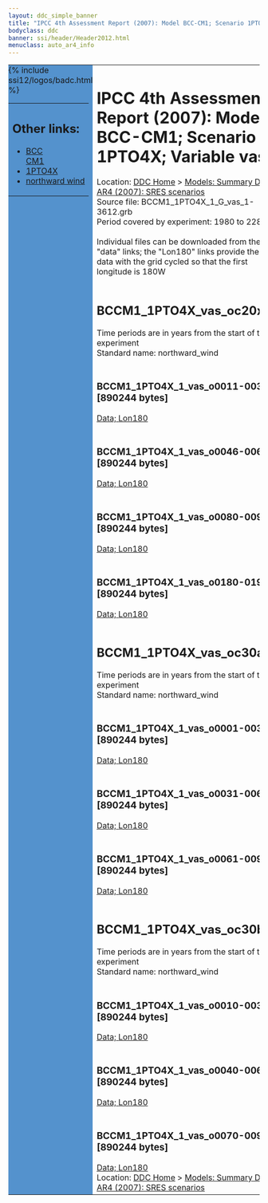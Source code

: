 ```yaml
---
layout: ddc_simple_banner
title: "IPCC 4th Assessment Report (2007): Model BCC-CM1; Scenario 1PTO4X; Variable vas"
bodyclass: ddc
banner: ssi/header/Header2012.html
menuclass: auto_ar4_info
---
```



<table width="100%" border="0" cellspacing="0" cellpadding="0" style="border-collapse: collapse;">
<tr style="margin:0;padding:0;border:0;">
<td style="margin:0;padding:0;border:0;height:1pt;width:150pt;background:#5492CD;" valign="top" >

<div id="lh-col2" class="auto_ar4_info">
<table class="menumain" bgcolor="#5492CD" cellspacing="0" width="100%" border="0">
<tr><td>
<h2> Other links:</h2>
<ul>
<li><a href="/auto/ar4/model-BCC-CM1.html">BCC<br/>CM1</a></li>
<li><a href="/auto/ar4/scenario-1PTO4X.html">1PTO4X</a></li>
<li><a href="/auto/ar4/var-northward_wind.html">northward wind</a></li>
</ul>
</td></tr>
{% include ssi12/logos/badc.html %}
</table>
</div>
</td>
<td><h1>IPCC 4th Assessment Report (2007): Model BCC-CM1; Scenario 1PTO4X; Variable vas</h1>

<!-- Breadcrumb1 -->
<div id="breadcrumb1" align="left">
Location: <a href="/index.html">DDC Home</a> > <a href="/sim/gcm_clim/">Models: Summary Data</a>
> <a href="/sim/gcm_clim/SRES_AR4/index.html">AR4 (2007): SRES scenarios</a>
</div>
<!-- End of Breadcrumb1 -->Source file: BCCM1_1PTO4X_1_G_vas_1-3612.grb
<br/>
Period covered by experiment: 1980 to 2280<br/>
<br/>Individual files can be downloaded from the "data" links; the "Lon180" links provide the same data
         with the grid cycled so that the first longitude is 180W<br/>
<br/><h2>BCCM1_1PTO4X_vas_oc20x.tar</h2>
Time periods are in years from the start of the experiment<br/>
Standard name: northward_wind<br>
<br/><h3>BCCM1_1PTO4X_1_vas_o0011-0030.nc [890244 bytes]</h3>
<a href="/cgi-bin/downl/ar4_nc/vas/BCCM1_1PTO4X_1_vas_o0011-0030.nc">Data; </a><a href="/cgi-bin/downl/ar4_nc/vas/BCCM1_1PTO4X_1_vas_o0011-0030.cyto180.nc"> Lon180</a><br/>
<br/><h3>BCCM1_1PTO4X_1_vas_o0046-0065.nc [890244 bytes]</h3>
<a href="/cgi-bin/downl/ar4_nc/vas/BCCM1_1PTO4X_1_vas_o0046-0065.nc">Data; </a><a href="/cgi-bin/downl/ar4_nc/vas/BCCM1_1PTO4X_1_vas_o0046-0065.cyto180.nc"> Lon180</a><br/>
<br/><h3>BCCM1_1PTO4X_1_vas_o0080-0099.nc [890244 bytes]</h3>
<a href="/cgi-bin/downl/ar4_nc/vas/BCCM1_1PTO4X_1_vas_o0080-0099.nc">Data; </a><a href="/cgi-bin/downl/ar4_nc/vas/BCCM1_1PTO4X_1_vas_o0080-0099.cyto180.nc"> Lon180</a><br/>
<br/><h3>BCCM1_1PTO4X_1_vas_o0180-0199.nc [890244 bytes]</h3>
<a href="/cgi-bin/downl/ar4_nc/vas/BCCM1_1PTO4X_1_vas_o0180-0199.nc">Data; </a><a href="/cgi-bin/downl/ar4_nc/vas/BCCM1_1PTO4X_1_vas_o0180-0199.cyto180.nc"> Lon180</a><br/>
<br/><h2>BCCM1_1PTO4X_vas_oc30a.tar</h2>
Time periods are in years from the start of the experiment<br/>
Standard name: northward_wind<br>
<br/><h3>BCCM1_1PTO4X_1_vas_o0001-0030.nc [890244 bytes]</h3>
<a href="/cgi-bin/downl/ar4_nc/vas/BCCM1_1PTO4X_1_vas_o0001-0030.nc">Data; </a><a href="/cgi-bin/downl/ar4_nc/vas/BCCM1_1PTO4X_1_vas_o0001-0030.cyto180.nc"> Lon180</a><br/>
<br/><h3>BCCM1_1PTO4X_1_vas_o0031-0060.nc [890244 bytes]</h3>
<a href="/cgi-bin/downl/ar4_nc/vas/BCCM1_1PTO4X_1_vas_o0031-0060.nc">Data; </a><a href="/cgi-bin/downl/ar4_nc/vas/BCCM1_1PTO4X_1_vas_o0031-0060.cyto180.nc"> Lon180</a><br/>
<br/><h3>BCCM1_1PTO4X_1_vas_o0061-0090.nc [890244 bytes]</h3>
<a href="/cgi-bin/downl/ar4_nc/vas/BCCM1_1PTO4X_1_vas_o0061-0090.nc">Data; </a><a href="/cgi-bin/downl/ar4_nc/vas/BCCM1_1PTO4X_1_vas_o0061-0090.cyto180.nc"> Lon180</a><br/>
<br/><h2>BCCM1_1PTO4X_vas_oc30b.tar</h2>
Time periods are in years from the start of the experiment<br/>
Standard name: northward_wind<br>
<br/><h3>BCCM1_1PTO4X_1_vas_o0010-0039.nc [890244 bytes]</h3>
<a href="/cgi-bin/downl/ar4_nc/vas/BCCM1_1PTO4X_1_vas_o0010-0039.nc">Data; </a><a href="/cgi-bin/downl/ar4_nc/vas/BCCM1_1PTO4X_1_vas_o0010-0039.cyto180.nc"> Lon180</a><br/>
<br/><h3>BCCM1_1PTO4X_1_vas_o0040-0069.nc [890244 bytes]</h3>
<a href="/cgi-bin/downl/ar4_nc/vas/BCCM1_1PTO4X_1_vas_o0040-0069.nc">Data; </a><a href="/cgi-bin/downl/ar4_nc/vas/BCCM1_1PTO4X_1_vas_o0040-0069.cyto180.nc"> Lon180</a><br/>
<br/><h3>BCCM1_1PTO4X_1_vas_o0070-0099.nc [890244 bytes]</h3>
<a href="/cgi-bin/downl/ar4_nc/vas/BCCM1_1PTO4X_1_vas_o0070-0099.nc">Data; </a><a href="/cgi-bin/downl/ar4_nc/vas/BCCM1_1PTO4X_1_vas_o0070-0099.cyto180.nc"> Lon180</a><br/>
<!-- Breadcrumb2 -->
<div id="breadcrumb2" align="left">
Location: <a href="/index.html">DDC Home</a> > <a href="/sim/gcm_clim/">Models: Summary Data</a>
> <a href="/sim/gcm_clim/SRES_AR4/index.html">AR4 (2007): SRES scenarios</a>
</div>
<!-- End of Breadcrumb2 --></td></tr></table>

